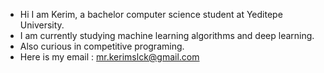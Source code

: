 - Hi I am Kerim, a bachelor computer science student at Yeditepe University.
- I am currently studying machine learning algorithms and deep learning.
- Also curious in competitive programing.
- Here is my email : mr.kerimslck@gmail.com

<!---
MrKerim/MrKerim is a ✨ special ✨ repository because its `README.md` (this file) appears on your GitHub profile.
You can click the Preview link to take a look at your changes.
--->
